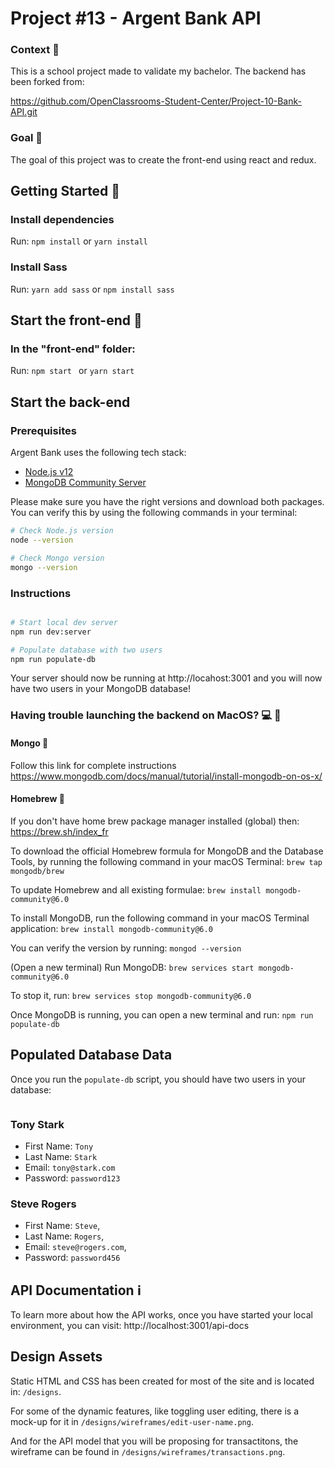 # Project #13 - Argent Bank API

### Context 🤔

This is a school project made to validate my bachelor.
The backend has been forked from:

https://github.com/OpenClassrooms-Student-Center/Project-10-Bank-API.git

### Goal 🎯

The goal of this project was to create the front-end using react and redux.

## Getting Started 🚦

### Install dependencies

Run: `npm install` or `yarn install`

### Install Sass

Run: `yarn add sass` or `npm install sass`

## Start the front-end 🚦

### In the "front-end" folder:

Run: `npm start ` or `yarn start`

## Start the back-end

### Prerequisites

Argent Bank uses the following tech stack:

- [Node.js v12](https://nodejs.org/en/)
- [MongoDB Community Server](https://www.mongodb.com/try/download/community)

Please make sure you have the right versions and download both packages. You can verify this by using the following commands in your terminal:

```bash
# Check Node.js version
node --version

# Check Mongo version
mongo --version
```

### Instructions

```bash

# Start local dev server
npm run dev:server

# Populate database with two users
npm run populate-db
```

Your server should now be running at http://locahost:3001 and you will now have two users in your MongoDB database!

### Having trouble launching the backend on MacOS? 💻 

#### Mongo 🌱

Follow this link for complete instructions https://www.mongodb.com/docs/manual/tutorial/install-mongodb-on-os-x/

#### Homebrew 🍺

If you don't have home brew package manager installed (global) then: https://brew.sh/index_fr

To download the official Homebrew formula for MongoDB and the Database Tools, by running the following command in your macOS Terminal:
`brew tap mongodb/brew`

To update Homebrew and all existing formulae:
`brew install mongodb-community@6.0`

To install MongoDB, run the following command in your macOS Terminal application:
`brew install mongodb-community@6.0`

You can verify the version by running: `mongod --version`

(Open a new terminal) Run MongoDB: `brew services start mongodb-community@6.0`

To stop it, run: `brew services stop mongodb-community@6.0`

Once MongoDB is running, you can open a new terminal and run:
`npm run populate-db`

## Populated Database Data

Once you run the `populate-db` script, you should have two users in your database:

```

```

### Tony Stark

- First Name: `Tony`
- Last Name: `Stark`
- Email: `tony@stark.com`
- Password: `password123`

### Steve Rogers

- First Name: `Steve`,
- Last Name: `Rogers`,
- Email: `steve@rogers.com`,
- Password: `password456`

## API Documentation ℹ️

To learn more about how the API works, once you have started your local environment, you can visit: http://localhost:3001/api-docs

## Design Assets

Static HTML and CSS has been created for most of the site and is located in: `/designs`.

For some of the dynamic features, like toggling user editing, there is a mock-up for it in `/designs/wireframes/edit-user-name.png`.

And for the API model that you will be proposing for transactitons, the wireframe can be found in `/designs/wireframes/transactions.png`.
